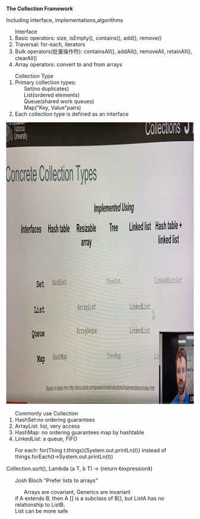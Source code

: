 <t>**The Collection Framework**</t>
<p>Including interface, implementations,algorithms</p>
<ol>Interface
<li> Basic operators: size, isEmpty(), contains(), add(), remove()</li>
<li> Traversal: for-each, iterators
<li>Bulk operators(批量操作符): containsAll(), addAll(), removeAll, retainAll(), clearAll()</li>
<li>Array operators: convert to and from arrays </li></ol>

<ol>Collection Type
<li>Primary collection types:<ul>Set(no duplicates)</ul>
<ul>List(ordered elements)</ul>
<ul>Queue(shared work queues)</ul>
<ul>Map("Key, Value"pairs)</ul>
</li>
<li>Each collection type is defined as an interface</li>
</ol>

<img src="Collections.jpg" width="1345" height="756"  alt="Concrete Collection"/>

<ol>Commonly use Collection
<li>HashSet:no ordering guarantees</li>
<li>ArrayList: list, very access</li>
<li>HashMap: no ordering guarantees map by hashtable</li>
<li>LinkedList: a queue, FIFO</li>
</ol>

<ol>For each: for(Thing t:things){System.out.printLn(t)} instead of things.forEach(t->System.out.printLn(t))</ol>
Collection.sort(), Lambda (a T, b T) -> {return 《expression》}</ol>

<ol>Josh Bloch "Prefer lists to arrays"
<ul>Arrays are covariant, Generics are invariant</ul>
if A extends B, then A [] is a subclass of B[], but ListA has no relationship to ListB.
<br> List can be more safe
</ol>